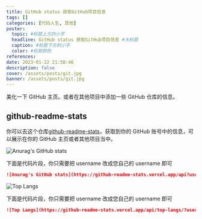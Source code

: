 ```yaml
---
title: GitHub status 获取GitHub项目信息
tags: []
categories: [代码人生, 其他]
poster:
  topic: #标题上方的小字
  headline: GitHub status 获取GitHub项目信息 #大标题
  caption: #标题下方的小字
  color: #标题颜色
references:
date: 2023-01-22 21:58:46
description: false
cover: /assets/posts/git.jpg
banner: /assets/posts/git.jpg
---
```


美化一下 GitHub 主页。或者在其他项目中添加一些 GitHub 仓库的信息。

<!-- more -->

## github-readme-stats

你可以去这个仓库[github-readme-stats](https://github.com/anuraghazra/github-readme-stats)，获取到你的 GitHub 账号中的信息，可以展示在你的 GitHub 主页或者其他项目当中。

![Anurag's GitHub stats](https://github-readme-stats.vercel.app/api?username=Whbbit1999&theme=highcontrast)

下面是代码片段，你只需要把 username 改成您自己的 username 即可

```markdown
![Anurag's GitHub stats](https://github-readme-stats.vercel.app/api?username=Whbbit1999&theme=highcontrast)
```

![Top Langs](https://github-readme-stats.vercel.app/api/top-langs/?username=Whbbit1999&layout=compact)

下面是代码片段，你只需要把 username 改成您自己的 username 即可

```markdown
![Top Langs](https://github-readme-stats.vercel.app/api/top-langs/?username=Whbbit1999&layout=compact)
```
